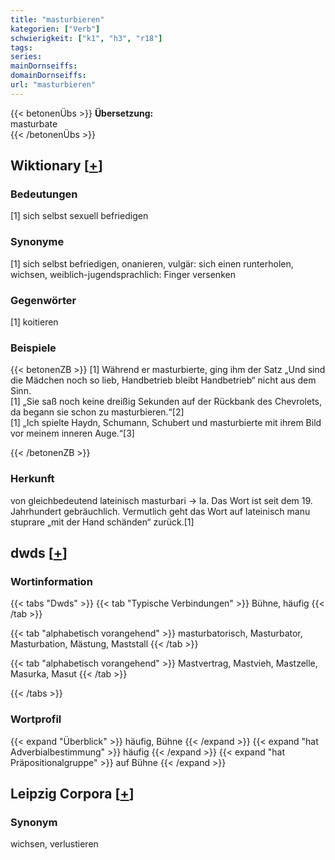 ```yaml
---
title: "masturbieren"
kategorien: ["Verb"]
schwierigkeit: ["k1", "h3", "r18"]
tags:
series:
mainDornseiffs:
domainDornseiffs:
url: "masturbieren"
---
```


{{< betonenÜbs >}}
**Übersetzung:**  
masturbate  
{{< /betonenÜbs >}}

## Wiktionary [[+](https://de.wiktionary.org/wiki/masturbieren)]

### Bedeutungen
[1] sich selbst sexuell befriedigen  

### Synonyme
[1] sich selbst befriedigen, onanieren, vulgär: sich einen runterholen, wichsen, weiblich-jugendsprachlich: Finger versenken  

### Gegenwörter
[1] koitieren  

### Beispiele
{{< betonenZB >}}
[1] Während er masturbierte, ging ihm der Satz „Und sind die Mädchen noch so lieb, Handbetrieb bleibt Handbetrieb“ nicht aus dem Sinn.  
[1] „Sie saß noch keine dreißig Sekunden auf der Rückbank des Chevrolets, da begann sie schon zu masturbieren.“[2]  
[1] „Ich spielte Haydn, Schumann, Schubert und masturbierte mit ihrem Bild vor meinem inneren Auge.“[3]  

{{< /betonenZB >}}
### Herkunft
von gleichbedeutend lateinisch masturbari → la. Das Wort ist seit dem 19. Jahrhundert gebräuchlich. Vermutlich geht das Wort auf lateinisch manu stuprare „mit der Hand schänden“ zurück.[1]  



## dwds [[+](https://www.dwds.de/wb/masturbieren)]

### Wortinformation
{{< tabs "Dwds" >}}
{{< tab "Typische Verbindungen" >}}
Bühne, häufig
{{< /tab >}}

{{< tab "alphabetisch vorangehend" >}}
masturbatorisch, Masturbator, Masturbation, Mästung, Maststall
{{< /tab >}}

{{< tab "alphabetisch vorangehend" >}}
Mastvertrag, Mastvieh, Mastzelle, Masurka, Masut
{{< /tab >}}

{{< /tabs >}}

### Wortprofil
{{< expand "Überblick" >}} häufig, Bühne {{< /expand >}}
{{< expand "hat Adverbialbestimmung" >}} häufig {{< /expand >}}
{{< expand "hat Präpositionalgruppe" >}} auf Bühne {{< /expand >}}

## Leipzig Corpora [[+](https://corpora.uni-leipzig.de/en/res?word=masturbieren&corpusId=deu_newscrawl-public_2018)]


### Synonym
wichsen, verlustieren

